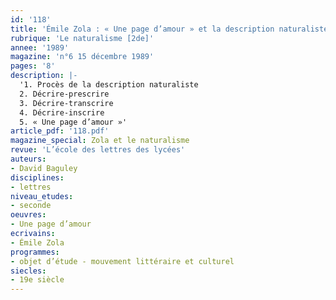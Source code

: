 ```yaml
---
id: '118'
title: 'Émile Zola : « Une page d’amour » et la description naturaliste'
rubrique: 'Le naturalisme [2de]'
annee: '1989'
magazine: 'n°6 15 décembre 1989'
pages: '8'
description: |-
  '1. Procès de la description naturaliste
  2. Décrire-prescrire
  3. Décrire-transcrire
  4. Décrire-inscrire
  5. « Une page d’amour »'
article_pdf: '118.pdf'
magazine_special: Zola et le naturalisme
revue: 'L’école des lettres des lycées'
auteurs:
- David Baguley
disciplines:
- lettres
niveau_etudes:
- seconde
oeuvres:
- Une page d’amour
ecrivains:
- Émile Zola
programmes:
- objet d’étude - mouvement littéraire et culturel
siecles:
- 19e siècle
---
```

